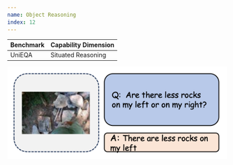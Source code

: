 ```yaml
---
name: Object Reasoning
index: 12
---
```


<div class="row">
<div class="col-8">

| **Benchmark** | **Capability Dimension** |
| ------------- | ------------------------ |
| UniEQA        | Situated Reasoning       |

</div>

<div class="col-4">

![alt text](objectreasoning.png)

</div>

</div>
